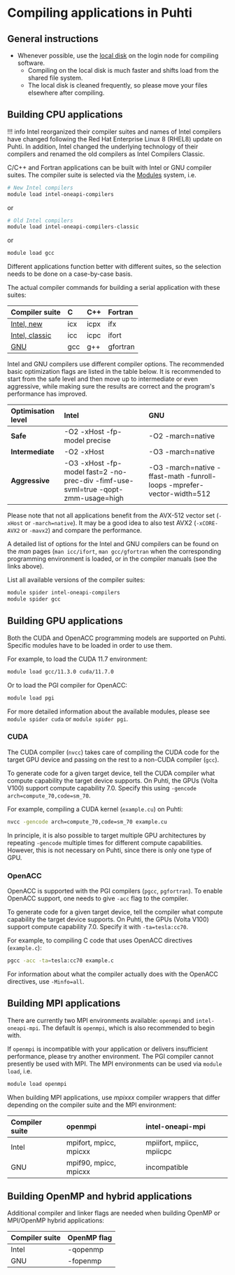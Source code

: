 # Compiling applications in Puhti

## General instructions

- Whenever possible, use the [local disk](disk.md#login-nodes) on the login node for compiling software.
    - Compiling on the local disk is much faster and shifts load from the shared file system.
    - The local disk is cleaned frequently, so please move your files elsewhere after compiling.

## Building CPU applications

!!! info
    Intel reorganized their compiler suites and names of Intel compilers have changed following the Red Hat Enterprise Linux 8 (RHEL8) update on Puhti. In addition, Intel changed the underlying technology of their compilers and renamed the old compilers as Intel Compilers Classic.

C/C++ and Fortran applications can be built with Intel or GNU
compiler suites. The compiler suite is selected via the [Modules](modules.md)
system, i.e.

```bash
# New Intel compilers 
module load intel-oneapi-compilers
```

or

```bash
# Old Intel compilers
module load intel-oneapi-compilers-classic
```

or

```bash
module load gcc
```

Different applications function better with different suites, so the selection
needs to be done on a case-by-case basis.

The actual compiler commands for building a serial application with these
suites:

| Compiler suite | C  | C++ | Fortran |
| :------------- | :- | :-- | :------ |
| [Intel, new](https://software.intel.com/en-us/parallel-studio-xe/documentation/get-started) | icx | icpx | ifx |
| [Intel, classic](https://software.intel.com/en-us/parallel-studio-xe/documentation/get-started) | icc | icpc | ifort |
| [GNU](https://gcc.gnu.org) | gcc | g++ | gfortran |

Intel and GNU compilers use different compiler options. The recommended basic optimization
flags are listed in the table below. It is recommended to start from the safe level
and then move up to intermediate or even aggressive, while making sure the results are
correct and the program's performance has improved.

| Optimisation level | Intel                        | GNU               |
| :----------------- | :--------------------------- | :---------------- |
| **Safe**           | -O2 -xHost -fp-model precise | -O2 -march=native |
| **Intermediate**   | -O2 -xHost                   | -O3 -march=native |
| **Aggressive**     | -O3 -xHost -fp-model fast=2 -no-prec-div -fimf-use-svml=true -qopt-zmm-usage=high| -O3 -march=native -ffast-math -funroll-loops -mprefer-vector-width=512|

Please note that not all applications benefit from the AVX-512 vector set
(`-xHost` or `-march=native`). It may be a good idea to also test AVX2
(`-xCORE-AVX2` or `-mavx2`) and compare the performance.

A detailed list of options for the Intel and GNU compilers can be found on the _man_
pages (`man icc/ifort`, `man gcc/gfortran` when the corresponding programming
environment is loaded, or in the compiler manuals (see the links above).

List all available versions of the compiler suites:

```bash
module spider intel-oneapi-compilers
module spider gcc
```

## Building GPU applications

Both the CUDA and OpenACC programming models are supported on Puhti.
Specific modules have to be loaded in order to use them.

For example, to load the CUDA 11.7 environment:

```bash
module load gcc/11.3.0 cuda/11.7.0
```

Or to load the PGI compiler for OpenACC:

```bash
module load pgi
```

For more detailed information about the available modules, please see `module
spider cuda` or `module spider pgi`.

### CUDA

The CUDA compiler (`nvcc`) takes care of compiling the CUDA code for the target
GPU device and passing on the rest to a non-CUDA compiler (`gcc`).

To generate code for a given target device, tell the CUDA
compiler what compute capability the target device supports. On Puhti, the
GPUs (Volta V100) support compute capability 7.0. Specify this using
`-gencode arch=compute_70,code=sm_70`.

For example, compiling a CUDA kernel (`example.cu`) on Puhti:

```bash
nvcc -gencode arch=compute_70,code=sm_70 example.cu
```

In principle, it is also possible to target multiple GPU architectures by repeating
`-gencode` multiple times for different compute capabilities. However, this is
not necessary on Puhti, since there is only one type of GPU.

### OpenACC

OpenACC is supported with the PGI compilers (`pgcc`, `pgfortran`).
To enable OpenACC support, one needs to give `-acc` flag to the compiler.

To generate code for a given target device, tell the compiler
what compute capability the target device supports. On Puhti, the GPUs (Volta
V100) support compute capability 7.0. Specify it with `-ta=tesla:cc70`.

For example, to compiling C code that uses OpenACC directives (`example.c`):

```bash
pgcc -acc -ta=tesla:cc70 example.c
```

For information about what the compiler actually does with the OpenACC
directives, use `-Minfo=all`.

## Building MPI applications

There are currently two MPI environments available: `openmpi` and `intel-oneapi-mpi`. The default is `openmpi`, which is
also recommended to begin with.

If `openmpi` is incompatible with your application or delivers insufficient performance,
please try another environment. The PGI
compiler cannot presently be used with MPI. The MPI environments can be used
via `module load`, i.e.

```bash
module load openmpi
```

When building MPI applications, use _mpixxx_ compiler wrappers
that differ depending on the compiler suite and the MPI environment:

| Compiler suite | openmpi               | intel-oneapi-mpi                 |
| :------------- | :--------------------- | :------------------------ |
| Intel          | mpifort, mpicc, mpicxx | mpiifort, mpiicc, mpiicpc |
| GNU            | mpif90, mpicc, mpicxx  | incompatible    |


## Building OpenMP and hybrid applications

Additional compiler and linker flags are needed when building OpenMP or
MPI/OpenMP hybrid applications:

| Compiler suite | OpenMP flag |
| :------------- | :---------- |
| Intel          | -qopenmp    |
| GNU            | -fopenmp    |
